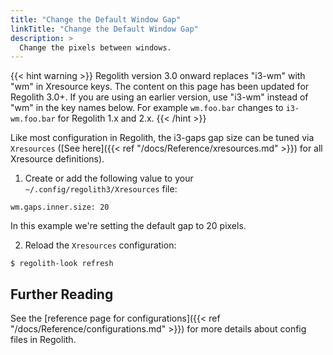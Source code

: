 ```yaml
---
title: "Change the Default Window Gap"
linkTitle: "Change the Default Window Gap"
description: >
  Change the pixels between windows.
---
```


{{< hint warning >}}
Regolith version 3.0 onward replaces "i3-wm" with "wm" in Xresource keys.  The content on this page has been updated for Regolith 3.0+.  If you are using an earlier version, use "i3-wm" instead of "wm" in the key names below.  For example `wm.foo.bar` changes to `i3-wm.foo.bar` for Regolith 1.x and 2.x.
{{< /hint >}}

Like most configuration in Regolith, the i3-gaps gap size can be tuned via `Xresources` ([See here]({{< ref "/docs/Reference/xresources.md" >}}) for all Xresource definitions).

1. Create or add the following value to your `~/.config/regolith3/Xresources` file:

```console
wm.gaps.inner.size: 20
```

In this example we're setting the default gap to 20 pixels.

2. Reload the `Xresources` configuration:

```console
$ regolith-look refresh
```

## Further Reading

See the [reference page for configurations]({{< ref "/docs/Reference/configurations.md" >}}) for more details about config files in Regolith.
